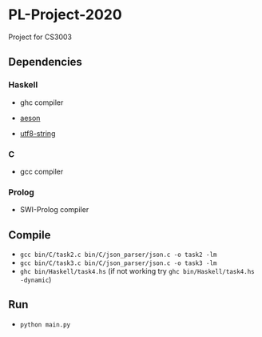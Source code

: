# PL-Project-2020

Project for CS3003

## Dependencies

### Haskell

-   ghc compiler

-   [aeson](https://hackage.haskell.org/package/aeson)
-   [utf8-string](https://hackage.haskell.org/package/utf8-string)

### C

-   gcc compiler

### Prolog

-   SWI-Prolog compiler

## Compile

-   `gcc bin/C/task2.c bin/C/json_parser/json.c -o task2 -lm`
-   `gcc bin/C/task3.c bin/C/json_parser/json.c -o task3 -lm`
-   `ghc bin/Haskell/task4.hs` (if not working try `ghc bin/Haskell/task4.hs -dynamic`)

## Run

-   `python main.py`

